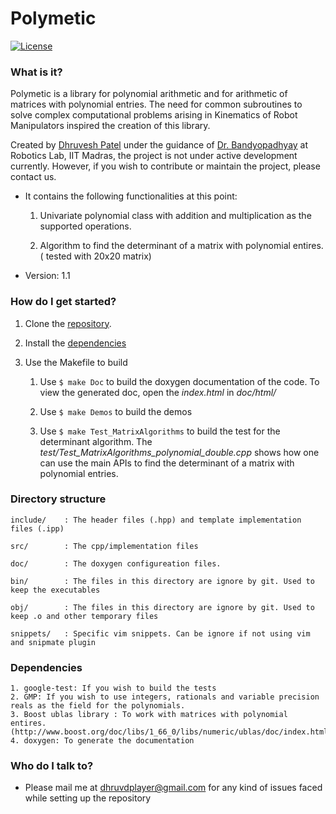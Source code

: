 
# Polymetic #
[![License](https://img.shields.io/badge/License-Apache%202.0-blue.svg)](https://opensource.org/licenses/Apache-2.0)

### What is it? ###

Polymetic is a library for polynomial arithmetic and for arithmetic of matrices with polynomial entries. The need for common subroutines to solve complex computational problems arising in Kinematics of Robot Manipulators inspired the creation of this library. 

Created by [Dhruvesh Patel](dhruveshp.com) under the guidance of [Dr. Bandyopadhyay](https://ed.iitm.ac.in/~sandipan/) at Robotics Lab, IIT Madras, the project is not under active development currently. However, if you wish to contribute or maintain the project, please contact us.

* It contains the following functionalities at this point:

	1. Univariate polynomial class with addition and multiplication as the supported operations.

	2. Algorithm to find the determinant of a matrix with polynomial entires. ( tested with 20x20 matrix)

* Version: 1.1

### How do I get started? ###

1. Clone the [repository](https://github.com/dhruvdcoder/poly-metic).

2. Install the [dependencies](#Dependencies)

3. Use the Makefile to build

	1. Use `$ make Doc` to build the doxygen documentation of the code. To view the generated doc, open the *index.html* in *doc/html/*
	
	2. Use `$ make Demos` to build the demos
	
	3. Use `$ make Test_MatrixAlgorithms` to build the test for the determinant algorithm. The *test/Test_MatrixAlgorithms_polynomial_double.cpp* shows how one can use the main APIs to find the determinant of a matrix with polynomial entries. 

### Directory structure ###

	include/	: The header files (.hpp) and template implementation files (.ipp)
	
	src/ 		: The cpp/implementation files
	
	doc/		: The doxygen configureation files.
	
	bin/		: The files in this directory are ignore by git. Used to keep the executables
	
	obj/		: The files in this directory are ignore by git. Used to keep .o and other temporary files
	
	snippets/	: Specific vim snippets. Can be ignore if not using vim and snipmate plugin
	
### Dependencies ###
	1. google-test: If you wish to build the tests
	2. GMP: If you wish to use integers, rationals and variable precision reals as the field for the polynomials. 
	3. Boost ublas library : To work with matrices with polynomial entires. (http://www.boost.org/doc/libs/1_66_0/libs/numeric/ublas/doc/index.html)
	4. doxygen: To generate the documentation

### Who do I talk to? ###

* Please mail me at dhruvdplayer@gmail.com for any kind of issues faced while setting up the repository
